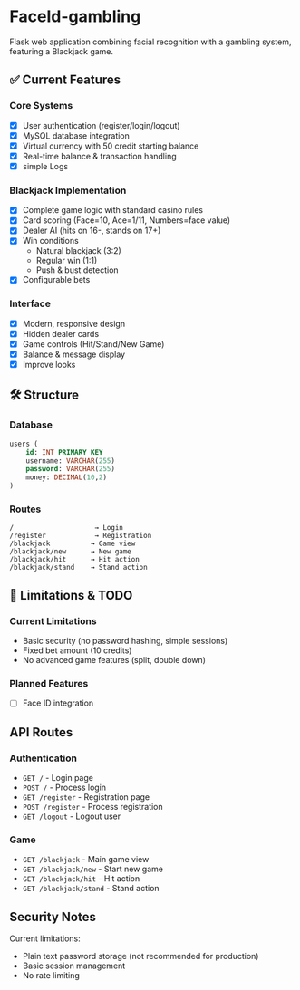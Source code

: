 # FaceId-gambling

Flask web application combining facial recognition with a gambling system, featuring a Blackjack game.

## ✅ Current Features

### Core Systems
- [x] User authentication (register/login/logout)
- [x] MySQL database integration
- [x] Virtual currency with 50 credit starting balance
- [x] Real-time balance & transaction handling
- [x] simple Logs

### Blackjack Implementation
- [x] Complete game logic with standard casino rules
- [x] Card scoring (Face=10, Ace=1/11, Numbers=face value)
- [x] Dealer AI (hits on 16-, stands on 17+)
- [x] Win conditions
  - Natural blackjack (3:2)
  - Regular win (1:1)
  - Push & bust detection
- [X] Configurable bets

### Interface
- [x] Modern, responsive design
- [x] Hidden dealer cards
- [x] Game controls (Hit/Stand/New Game)
- [x] Balance & message display
- [x] Improve looks

## 🛠️ Structure

### Database
```sql
users (
    id: INT PRIMARY KEY
    username: VARCHAR(255)
    password: VARCHAR(255)
    money: DECIMAL(10,2)
)
```

### Routes
```
/                    → Login
/register            → Registration
/blackjack          → Game view
/blackjack/new      → New game
/blackjack/hit      → Hit action
/blackjack/stand    → Stand action
```

## 🚧 Limitations & TODO

### Current Limitations
- Basic security (no password hashing, simple sessions)
- Fixed bet amount (10 credits)
- No advanced game features (split, double down)

### Planned Features
- [ ] Face ID integration

## API Routes

### Authentication
- `GET /` - Login page
- `POST /` - Process login
- `GET /register` - Registration page
- `POST /register` - Process registration
- `GET /logout` - Logout user

### Game
- `GET /blackjack` - Main game view
- `GET /blackjack/new` - Start new game
- `GET /blackjack/hit` - Hit action
- `GET /blackjack/stand` - Stand action

## Security Notes

Current limitations:
   - Plain text password storage (not recommended for production)
   - Basic session management
   - No rate limiting

